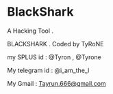 # BlackShark
A Hacking Tool . 

BLACKSHARK . Coded by TyRoNE 

my SPLUS id : @Tyron , @Tyrone

My telegram id : @i_am_the_l

My Gmail : Tayrun.666@gmail.com
